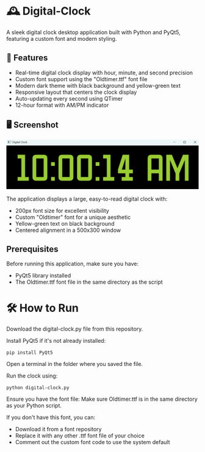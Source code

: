 # 🕰️ Digital-Clock
A sleek digital clock desktop application built with Python and PyQt5, featuring a custom font and modern styling.

## 📌 Features

- Real-time digital clock display with hour, minute, and second precision
- Custom font support using the "Oldtimer.ttf" font file
- Modern dark theme with black background and yellow-green text
- Responsive layout that centers the clock display
- Auto-updating every second using QTimer
- 12-hour format with AM/PM indicator

## 🖥️ Screenshot

![Digital Clock Screenshot](screenshot.png)

The application displays a large, easy-to-read digital clock with:

- 200px font size for excellent visibility
- Custom "Oldtimer" font for a unique aesthetic
- Yellow-green text on black background
- Centered alignment in a 500x300 window

## Prerequisites
Before running this application, make sure you have:

- PyQt5 library installed
- The Oldtimer.ttf font file in the same directory as the script

# 🛠️ How to Run
Download the digital-clock.py file from this repository.

Install PyQt5 if it's not already installed:
```
pip install PyQt5
```

Open a terminal in the folder where you saved the file.

Run the clock using:
```
python digital-clock.py
```

Ensure you have the font file:
Make sure Oldtimer.ttf is in the same directory as your Python script.

If you don't have this font, you can:

- Download it from a font repository
- Replace it with any other .ttf font file of your choice
- Comment out the custom font code to use the system default

